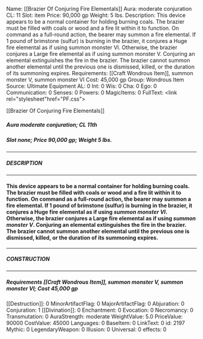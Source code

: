 Name: [[Brazier Of Conjuring Fire Elementals]]
Aura: moderate conjuration
CL: 11
Slot: item
Price: 90,000 gp
Weight: 5 lbs.
Description: This device appears to be a normal container for holding burning coals. The brazier must be filled with coals or wood and a fire lit within it to function. On command as a full-round action, the bearer may summon a fire elemental. If 1 pound of brimstone (sulfur) is burning in the brazier, it conjures a Huge fire elemental as if using summon monster VI. Otherwise, the brazier conjures a Large fire elemental as if using summon monster V. Conjuring an elemental extinguishes the fire in the brazier. The brazier cannot summon another elemental until the previous one is dismissed, killed, or the duration of its summoning expires.
Requirements: [[Craft Wondrous Item]], summon monster V, summon monster VI
Cost: 45,000 gp
Group: Wondrous Item
Source: Ultimate Equipment
AL: 0
Int: 0
Wis: 0
Cha: 0
Ego: 0
Communication: 0
Senses: 0
Powers: 0
MagicItems: 0
FullText: <link rel="stylesheet"href="PF.css"><div class="heading"><p class="alignleft">[[Brazier Of Conjuring Fire Elementals]]</p><div style="clear: both;"></div></div><div><h5><b>Aura </b>moderate conjuration; <b>CL </b>11th</h5><h5><b>Slot </b>none; <b>Price </b>90,000 gp; <b>Weight </b>5 lbs.</h5></div><hr/><div><h5><b>DESCRIPTION</b></h5></div><hr/><div><h4><p>This device appears to be a normal container for holding burning coals. The brazier must be filled with coals or wood and a fire lit within it to function. On command as a full-round action, the bearer may summon a fire elemental. If 1 pound of brimstone (sulfur) is burning in the brazier, it conjures a Huge fire elemental as if using <i><i>summon monster V</i>I</i>. Otherwise, the brazier conjures a Large fire elemental as if using <i>summon monster V</i>. Conjuring an elemental extinguishes the fire in the brazier. The brazier cannot summon another elemental until the previous one is dismissed, killed, or the duration of its summoning expires.</p></h4></div><hr/><div><h5><b>CONSTRUCTION</b></h5></div><hr/><div><h5><b>Requirements </b>[[Craft Wondrous Item]], <i>summon monster V</i>, <i>summon monster V</i>I; <b>Cost </b>45,000 gp</h5></div>
[[Destruction]]: 0
MinorArtifactFlag: 0
MajorArtifactFlag: 0
Abjuration: 0
Conjuration: 1
[[Divination]]: 0
Enchantment: 0
Evocation: 0
Necromancy: 0
Transmutation: 0
AuraStrength: moderate
WeightValue: 5.0
PriceValue: 90000
CostValue: 45000
Languages: 0
BaseItem: 0
LinkText: 0
id: 2197
Mythic: 0
LegendaryWeapon: 0
Illusion: 0
Universal: 0
effects: 0
